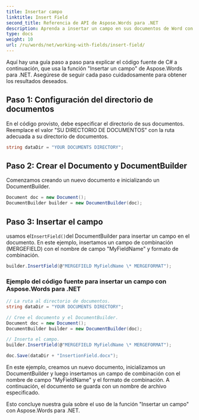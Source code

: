 ```yaml
---
title: Insertar campo
linktitle: Insert Field
second_title: Referencia de API de Aspose.Words para .NET
description: Aprenda a insertar un campo en sus documentos de Word con Aspose.Words para .NET. Personaliza tus documentos con campos dinámicos.
type: docs
weight: 10
url: /ru/words/net/working-with-fields/insert-field/
---
```


Aquí hay una guía paso a paso para explicar el código fuente de C# a continuación, que usa la función "Insertar un campo" de Aspose.Words para .NET. Asegúrese de seguir cada paso cuidadosamente para obtener los resultados deseados.

## Paso 1: Configuración del directorio de documentos

En el código provisto, debe especificar el directorio de sus documentos. Reemplace el valor "SU DIRECTORIO DE DOCUMENTOS" con la ruta adecuada a su directorio de documentos.

```csharp
string dataDir = "YOUR DOCUMENTS DIRECTORY";
```

## Paso 2: Crear el Documento y DocumentBuilder

Comenzamos creando un nuevo documento e inicializando un DocumentBuilder.

```csharp
Document doc = new Document();
DocumentBuilder builder = new DocumentBuilder(doc);
```

## Paso 3: Insertar el campo

 usamos el`InsertField()`del DocumentBuilder para insertar un campo en el documento. En este ejemplo, insertamos un campo de combinación (MERGEFIELD) con el nombre de campo "MyFieldName" y formato de combinación.

```csharp
builder.InsertField(@"MERGEFIELD MyFieldName \* MERGEFORMAT");
```

### Ejemplo del código fuente para insertar un campo con Aspose.Words para .NET

```csharp
// La ruta al directorio de documentos.
string dataDir = "YOUR DOCUMENTS DIRECTORY";

// Cree el documento y el DocumentBuilder.
Document doc = new Document();
DocumentBuilder builder = new DocumentBuilder(doc);

// Inserta el campo.
builder.InsertField(@"MERGEFIELD MyFieldName \* MERGEFORMAT");

doc.Save(dataDir + "InsertionField.docx");
```

En este ejemplo, creamos un nuevo documento, inicializamos un DocumentBuilder y luego insertamos un campo de combinación con el nombre de campo "MyFieldName" y el formato de combinación. A continuación, el documento se guarda con un nombre de archivo especificado.

Esto concluye nuestra guía sobre el uso de la función "Insertar un campo" con Aspose.Words para .NET.
